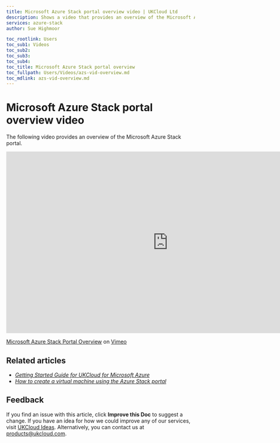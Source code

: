 ```yaml
---
title: Microsoft Azure Stack portal overview video | UKCloud Ltd
description: Shows a video that provides an overview of the Microsoft Azure Stack portal
services: azure-stack
author: Sue Highmoor

toc_rootlink: Users
toc_sub1: Videos
toc_sub2:
toc_sub3:
toc_sub4:
toc_title: Microsoft Azure Stack portal overview
toc_fullpath: Users/Videos/azs-vid-overview.md
toc_mdlink: azs-vid-overview.md
---
```


# Microsoft Azure Stack portal overview video

The following video provides an overview of the Microsoft Azure Stack portal.

<iframe src="https://player.vimeo.com/video/305064724?color=34d9c3" width="864" height="486" frameborder="0" webkitallowfullscreen mozallowfullscreen allowfullscreen></iframe>

[Microsoft Azure Stack Portal Overview](https://vimeo.com/305064724) on [Vimeo](https://vimeo.com/ukcloud)

## Related articles

- [*Getting Started Guide for UKCloud for Microsoft Azure*](azs-gs.md)
- [*How to create a virtual machine using the Azure Stack portal*](azs-how-create-vm.md)

## Feedback

If you find an issue with this article, click **Improve this Doc** to suggest a change. If you have an idea for how we could improve any of our services, visit [UKCloud Ideas](https://ideas.ukcloud.com). Alternatively, you can contact us at <products@ukcloud.com>.
